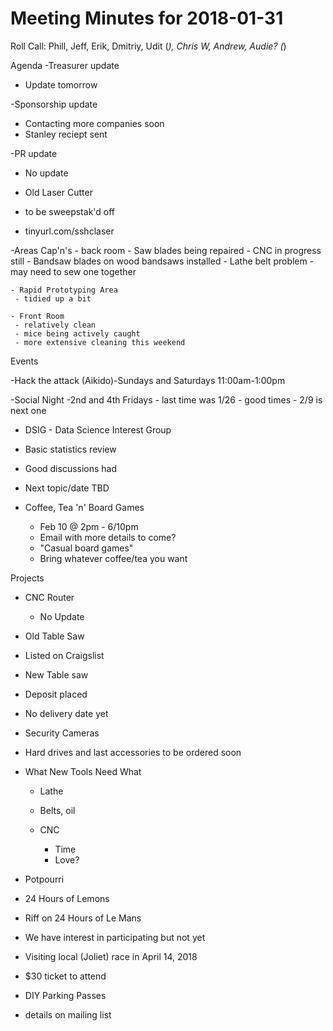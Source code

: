 Meeting Minutes for 2018-01-31
=============================
Roll Call: Phill, Jeff, Erik, Dmitriy, Udit (*), Chris W, Andrew, Audie? (*)

Agenda
  -Treasurer update
   - Update tomorrow
   
  -Sponsorship update
   - Contacting more companies soon
   - Stanley reciept sent
   
  -PR update
   - No update
   
  - Old Laser Cutter
   - to be sweepstak'd off
   - tinyurl.com/sshclaser

  -Areas Cap'n's
    - back room
     - Saw blades being repaired
     - CNC in progress still
     - Bandsaw blades on wood bandsaws installed
     - Lathe belt problem - may need to sew one together

    - Rapid Prototyping Area
     - tidied up a bit

    - Front Room
     - relatively clean
     - mice being actively caught
     - more extensive cleaning this weekend

Events
 
  -Hack the attack (Aikido)-Sundays and Saturdays 11:00am-1:00pm

  -Social Night
    -2nd and 4th Fridays
    - last time was 1/26 - good times
    - 2/9 is next one

  - DSIG - Data Science Interest Group
   - Basic statistics review
   - Good discussions had
   - Next topic/date TBD

  - Coffee, Tea 'n' Board Games
    - Feb 10 @ 2pm - 6/10pm
    - Email with more details to come?
    - "Casual board games"
    - Bring whatever coffee/tea you want 

Projects

  - CNC Router
    - No Update
  
  - Old Table Saw
   - Listed on Craigslist
   
  - New Table saw
   - Deposit placed
   - No delivery date yet
   
  - Security Cameras
   - Hard drives and last accessories to be ordered soon

- What New Tools Need What

   - Lathe
    - Belts, oil

   - CNC
      - Time
      - Love?
 
- Potpourri
 - 24 Hours of Lemons
  - Riff on 24 Hours of Le Mans
  - We have interest in participating but not yet
  - Visiting local (Joliet) race in April 14, 2018
   - $30 ticket to attend
   
  - DIY Parking Passes
   - details on mailing list
